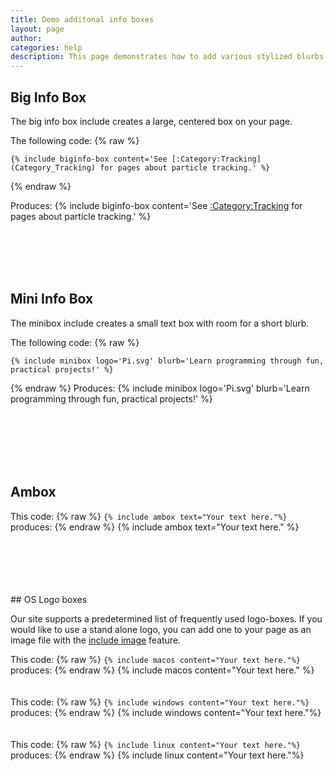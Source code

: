 ```yaml
---
title: Demo additonal info boxes
layout: page
author:
categories: help
description: This page demonstrates how to add various stylized blurbs to your page.
---
```

## Big Info Box

The big info box include creates a large, centered box on your page.

The following code:
{% raw %}
```
{% include biginfo-box content='See [:Category:Tracking](Category_Tracking) for pages about particle tracking.' %}
```
{% endraw %}

Produces:
{% include biginfo-box content='See [:Category:Tracking](Category_Tracking) for pages about particle tracking.' %}

<br>
<br>
<br>
<br>

## Mini Info Box

The minibox include creates a small text box with room for a short blurb.

The following code:
{% raw %}
```
{% include minibox logo='Pi.svg' blurb='Learn programming through fun, practical projects!' %}
```
{% endraw %}
Produces:
{% include minibox logo='Pi.svg' blurb='Learn programming through fun, practical projects!' %}

<br>
<br>
<br>
<br>
<br>

## Ambox

This code: {% raw %} `{% include ambox text="Your text here."%}`  produces: {% endraw %} {% include ambox text="Your text here." %}

<br>
<br>
<br>
<br>
<br>
## OS Logo boxes

Our site supports a predetermined list of frequently used logo-boxes. If you would like to use a stand alone logo, you can add one to your page as an image file with the [include image](/demo-image) feature.

This code: {% raw %} `{% include macos content="Your text here."%}`  produces: {% endraw %} {% include macos content="Your text here." %}
<br>
<br>
<br>
This code: {% raw %} `{% include windows content="Your text here."%}`  produces: {% endraw %} {% include windows content="Your text here."%}
<br>
<br>
<br>
This code: {% raw %} `{% include linux content="Your text here."%}`   produces: {% endraw %} {% include linux content="Your text here."%}
<br>
<br>
<br>
